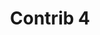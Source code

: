---
date:  ""
draft: "false"
title: "Contrib 4"
terms: ['contributor']
cover:
    icons: ""
    image: ""
    video: ""
    anima: ""
---